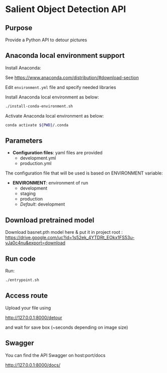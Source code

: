 # Salient Object Detection API
## Purpose
Provide a Python API to detour pictures

## Anaconda local environment support
Install Anaconda:

See https://www.anaconda.com/distribution/#download-section

Edit `environment.yml` file and specify needed libraries

Install Anaconda local environment as below:
```bash
./install-conda-environment.sh
```
Activate Anaconda local environment as below:
```bash
conda activate ${PWD}/.conda
```

## Parameters
- **Configuration files**: yaml files are provided
    - development.yml
    - production.yml

The configuration file that will be used is based on ENVIRONMENT variable:
- **ENVIRONMENT**: environment of run
    - development
    - staging
    - production
    - *Default*: development
    
## Download pretrained model
Download basnet.pth model here & put it in project root :
<https://drive.google.com/uc?id=1s52ek_4YTDRt_EOkx1FS53u-vJa0c4nu&export=download>

    
## Run code
Run:
```bash
./entrypoint.sh
```
## Access route
Upload your file using 

<http://127.0.0.1:8000/detour>

and wait for save box (~seconds depending on image size)

## Swagger
You can find the API Swagger on host:port/docs 

<http://127.0.0.1:8000/docs/>
